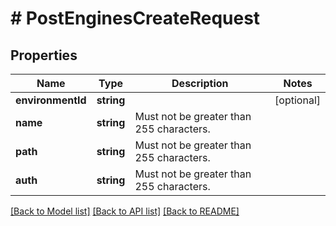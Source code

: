 # # PostEnginesCreateRequest

## Properties

Name | Type | Description | Notes
------------ | ------------- | ------------- | -------------
**environmentId** | **string** |  | [optional]
**name** | **string** | Must not be greater than 255 characters. |
**path** | **string** | Must not be greater than 255 characters. |
**auth** | **string** | Must not be greater than 255 characters. |

[[Back to Model list]](../../README.md#models) [[Back to API list]](../../README.md#endpoints) [[Back to README]](../../README.md)
